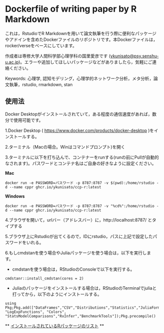 # Dockerfile of writing paper by R Markdown

これは，RstudioでR Markdownを用いて論文執筆を行う際に便利なパッケージやアドインを含めたDockerファイルのリポジトリです。本Dockerファイルは，rocker/verseをベースにしています。

作成者は専修大学人間科学部心理学科の国里愛彦です (ykunisato@psy.senshu-u.ac.jp)。エラーや追加してほしいパッケージなどがありましたら，気軽にご連絡ください。

Keywords: 心理学, 認知モデリング，心理学的ネットワーク分析，メタ分析，論文執筆，rstudio, rmarkdown, stan

## 使用法

Docker Desktopがインストールされていて，ある程度の通信速度があれば，数分で使用可能です。

1.Docker Desktop ( https://www.docker.com/products/docker-desktop )をインストールする。

2.ターミナル（Macの場合。Winはコマンドプロンプト)を開く

3.ターミナルに以下を打ち込んで、コンテナーをrunする(runの前にPullが自動的なされます)。パスワードとコンテナ名はご自身の好きなように設定ください。

**Mac**

```
docker run -e PASSWORD=パスワード -p 8787:8787 -v $(pwd):/home/rstudio -d --name cppr ghcr.io/ykunisato/ccp-r:latest
```


**Windows**


```
docker run -e PASSWORD=パスワード -p 8787:8787 -v "%cd%":/home/rstudio -d --name cppr ghcr.io/ykunisato/ccp-r:latest
```


4.ブラウザを開いて，urlバー（アドレスバー）に，http://localhost:8787/ とタイプする

5.ブラウザ上にRstudioが出てくるので，IDにrstudio，パスに上記で設定したパスワードをいれる。

6.もしcmdstanを使う場合やJuliaパッケージを使う場合は，以下を実行します。

- cmdstanを使う場合は，RStudioのConsoleで以下を実行する。

```
cmdstanr::install_cmdstan(cores = 2)
```

- Juliaのパッケージをインストールする場合は，RStudioのTerminalでjuliaと打ってから，以下のようにインストールする。

```
using Pkg;Pkg.add(["DataFrames","CSV","Distributions","Statistics","JuliaFormatter","CPUTime","Gadfly","GLM","Optim","Plots","RDatasets","StatsBase","StatsFuns","StatsPlots","AdvancedHMC","Turing","Roots","ForneyLab","Suppressor", "LogExpFunctions", "Colors", "StatsModelComparisons","RxInfer","BenchmarkTools"]);Pkg.precompile()
```

** [インストールされているRパッケージのリスト](https://github.com/ykunisato/ccp-r/list_packages.md) **
